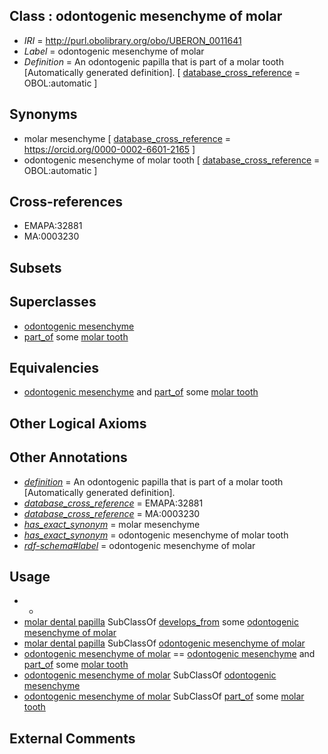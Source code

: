 
## Class : odontogenic mesenchyme of molar

 * *IRI* = http://purl.obolibrary.org/obo/UBERON_0011641
 * *Label* = odontogenic mesenchyme of molar
 * *Definition* = An odontogenic papilla that is part of a molar tooth [Automatically generated definition]. [ [database_cross_reference](../../ef/oboInOwl#hasDbXref.md) = OBOL:automatic ]

## Synonyms

 * molar mesenchyme [ [database_cross_reference](../../ef/oboInOwl#hasDbXref.md) = https://orcid.org/0000-0002-6601-2165 ]
 * odontogenic mesenchyme of molar tooth [ [database_cross_reference](../../ef/oboInOwl#hasDbXref.md) = OBOL:automatic ]

## Cross-references

 * EMAPA:32881
 * MA:0003230

## Subsets


## Superclasses

 * [odontogenic mesenchyme](../../UBERON/56/UBERON_0003856.md)
 * [part_of](../../BFO/50/BFO_0000050.md) some [molar tooth](../../UBERON/55/UBERON_0003655.md)

## Equivalencies

 * [odontogenic mesenchyme](../../UBERON/56/UBERON_0003856.md) and [part_of](../../BFO/50/BFO_0000050.md) some [molar tooth](../../UBERON/55/UBERON_0003655.md)

## Other Logical Axioms


## Other Annotations

 * *[definition](../../IAO/15/IAO_0000115.md)* = An odontogenic papilla that is part of a molar tooth [Automatically generated definition].
 * *[database_cross_reference](../../ef/oboInOwl#hasDbXref.md)* = EMAPA:32881
 * *[database_cross_reference](../../ef/oboInOwl#hasDbXref.md)* = MA:0003230
 * *[has_exact_synonym](../../ym/oboInOwl#hasExactSynonym.md)* = molar mesenchyme
 * *[has_exact_synonym](../../ym/oboInOwl#hasExactSynonym.md)* = odontogenic mesenchyme of molar tooth
 * *[rdf-schema#label](../../el/rdf-schema#label.md)* = odontogenic mesenchyme of molar

## Usage

 * -
 * [molar dental papilla](../../UBERON/44/UBERON_0015844.md) SubClassOf [develops_from](../../RO/02/RO_0002202.md) some [odontogenic mesenchyme of molar](../../UBERON/41/UBERON_0011641.md)
 * [molar dental papilla](../../UBERON/44/UBERON_0015844.md) SubClassOf [odontogenic mesenchyme of molar](../../UBERON/41/UBERON_0011641.md)
 * [odontogenic mesenchyme of molar](../../UBERON/41/UBERON_0011641.md) == [odontogenic mesenchyme](../../UBERON/56/UBERON_0003856.md) and [part_of](../../BFO/50/BFO_0000050.md) some [molar tooth](../../UBERON/55/UBERON_0003655.md)
 * [odontogenic mesenchyme of molar](../../UBERON/41/UBERON_0011641.md) SubClassOf [odontogenic mesenchyme](../../UBERON/56/UBERON_0003856.md)
 * [odontogenic mesenchyme of molar](../../UBERON/41/UBERON_0011641.md) SubClassOf [part_of](../../BFO/50/BFO_0000050.md) some [molar tooth](../../UBERON/55/UBERON_0003655.md)

## External Comments

